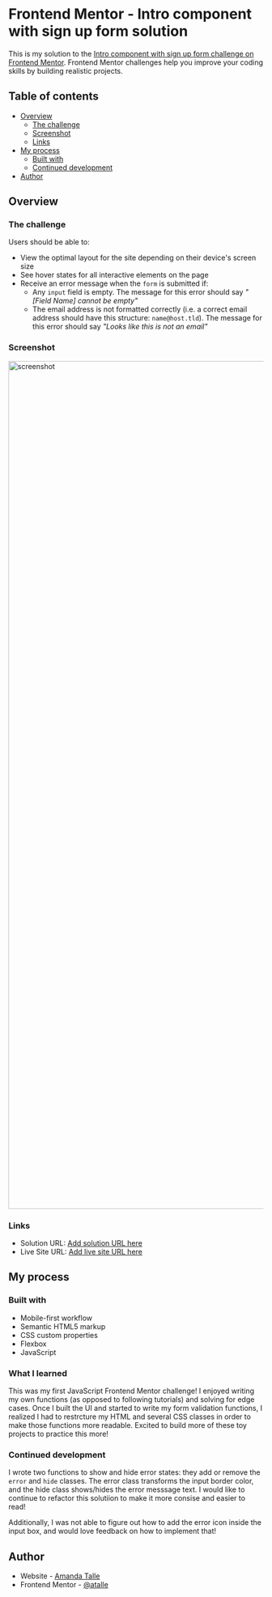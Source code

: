 # Frontend Mentor - Intro component with sign up form solution

This is my solution to the [Intro component with sign up form challenge on Frontend Mentor](https://www.frontendmentor.io/challenges/intro-component-with-signup-form-5cf91bd49edda32581d28fd1). Frontend Mentor challenges help you improve your coding skills by building realistic projects.

## Table of contents

- [Overview](#overview)
  - [The challenge](#the-challenge)
  - [Screenshot](#screenshot)
  - [Links](#links)
- [My process](#my-process)
  - [Built with](#built-with)
  - [Continued development](#continued-development)
- [Author](#author)


## Overview

### The challenge

Users should be able to:

- View the optimal layout for the site depending on their device's screen size
- See hover states for all interactive elements on the page
- Receive an error message when the `form` is submitted if:
  - Any `input` field is empty. The message for this error should say *"[Field Name] cannot be empty"*
  - The email address is not formatted correctly (i.e. a correct email address should have this structure: `name@host.tld`). The message for this error should say *"Looks like this is not an email"*

### Screenshot

<img width="1676" alt="screenshot" src="https://user-images.githubusercontent.com/66145951/134930643-f70cf340-8de5-4af5-a084-405714e4be24.png">

### Links

- Solution URL: [Add solution URL here](https://your-solution-url.com)
- Live Site URL: [Add live site URL here](https://your-live-site-url.com)

## My process

### Built with

- Mobile-first workflow
- Semantic HTML5 markup
- CSS custom properties
- Flexbox
- JavaScript

### What I learned

This was my first JavaScript Frontend Mentor challenge! I enjoyed writing my own functions (as opposed to following tutorials) and solving for edge cases. Once I built the UI and started to write my form validation functions, I realized I had to restrcture my HTML and several CSS classes in order to make those functions more readable. Excited to build more of these toy projects to practice this more!

### Continued development

I wrote two functions to show and hide error states: they add or remove the `error` and `hide` classes. The error class transforms the input border color, and the hide class shows/hides the error messsage text. I would like to continue to refactor this solutiion to make it more consise and easier to read!

Additionally, I was not able to figure out how to add the error icon inside the input box, and would love feedback on how to implement that!

## Author

- Website - [Amanda Talle](http://amandatalle.io/)
- Frontend Mentor - [@atalle](https://www.frontendmentor.io/profile/atalle)
